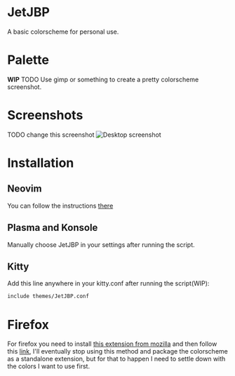 # JetJBP
A basic colorscheme for personal use.

# Palette
**WIP**
TODO Use gimp or something to create a pretty colorscheme screenshot.

# Screenshots
TODO change this screenshot
![Desktop
screenshot](https://github.com/santigo-zero/tests/blob/master/Screenshot_20220910_190828.png?raw=true
"Plasma and Konsole using the JetJBP colorscheme")

# Installation
## Neovim
You can follow the instructions [there](https://github.com/santigo-zero/jetjbp.nvim)

## Plasma and Konsole
Manually choose JetJBP in your settings after running the script.

## Kitty
Add this line anywhere in your kitty.conf after running the script(WIP):
```bash
include themes/JetJBP.conf
```

# Firefox
For firefox you need to install [this extension from
mozilla](https://color.firefox.com/) and then follow this
[link](https://color.firefox.com/?theme=XQAAAAKTAgAAAAAAAABBKYhm849SCicxcUHkAiuG_ebZUZXOFqnNHpZ3GCloEZXH7eR2TZz-j1iW5GVp-YGu3a_gPxymL33IhlDwzkCzC94pmjm1p36FexfWSnnzXoUW9ZcbLbQs-ZfEjqgUZv8dCQV0rZgjGpKxiZOOmcjb0bP7ATuFv7fhOI1GHYQjAxSr7uviAF6cwDiqWt_JlednTPZT1q4vBIxEA5fBXP4WsEYM_-0Oweqch9pPQXHZ5Y9DEfNhC5wDWYfV8sE6a6Rs0hb-yYR7OQkbl_xx3EyAgACH32QPA9m7hCtNU0RA9gQ1cZEThz3bR9GHOKXCyA2YseTqOxDnr_Xe6V3GvOjgwhXMyonLxFKHTG6SmIKTUJTh456-fcBVE9tf8cZ7GuwVMrbJAs1uzngRKz1rcuhupzuWTouMgT3lcilGePeO0P8JEF8A),
I'll eventually stop using this method and package the colorscheme as a
standalone extension, but for that to happen I need to settle down with the
colors I want to use first.
